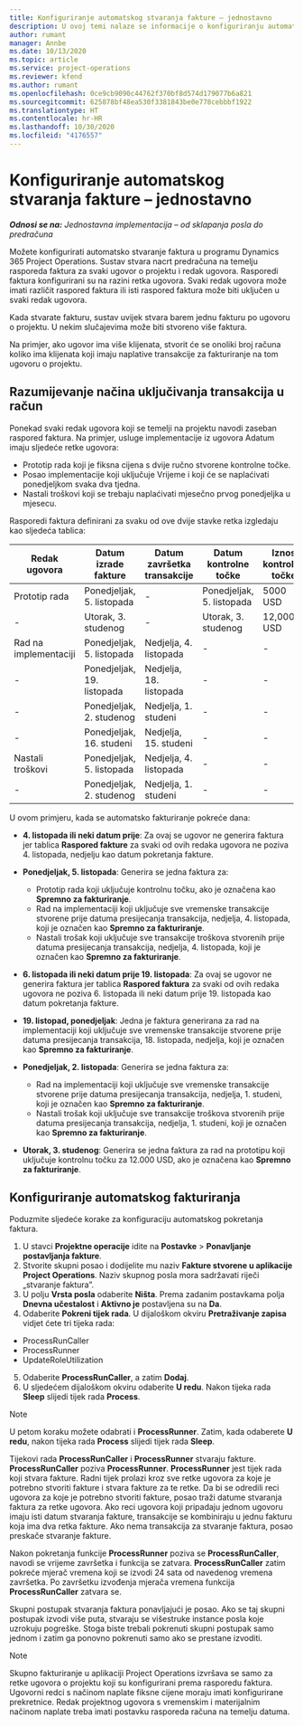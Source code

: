 ```yaml
---
title: Konfiguriranje automatskog stvaranja fakture – jednostavno
description: U ovoj temi nalaze se informacije o konfiguriranju automatskog stvaranja predračuna.
author: rumant
manager: Annbe
ms.date: 10/13/2020
ms.topic: article
ms.service: project-operations
ms.reviewer: kfend
ms.author: rumant
ms.openlocfilehash: 0ce9cb9090c44762f370bf8d574d179077b6a821
ms.sourcegitcommit: 625878bf48ea530f3381843be0e778cebbbf1922
ms.translationtype: HT
ms.contentlocale: hr-HR
ms.lasthandoff: 10/30/2020
ms.locfileid: "4176557"
---
```

# <a name="configure-automatic-invoice-creation---lite"></a>Konfiguriranje automatskog stvaranja fakture – jednostavno
 
_**Odnosi se na:** Jednostavna implementacija – od sklapanja posla do predračuna_

Možete konfigurirati automatsko stvaranje faktura u programu Dynamics 365 Project Operations. Sustav stvara nacrt predračuna na temelju rasporeda faktura za svaki ugovor o projektu i redak ugovora. Rasporedi faktura konfigurirani su na razini retka ugovora. Svaki redak ugovora može imati različit raspored faktura ili isti raspored faktura može biti uključen u svaki redak ugovora.

Kada stvarate fakturu, sustav uvijek stvara barem jednu fakturu po ugovoru o projektu. U nekim slučajevima može biti stvoreno više faktura.

Na primjer, ako ugovor ima više klijenata, stvorit će se onoliki broj računa koliko ima klijenata koji imaju naplative transakcije za fakturiranje na tom ugovoru o projektu.

## <a name="understand-how-transactions-are-included-on-an-invoice"></a>Razumijevanje načina uključivanja transakcija u račun 

Ponekad svaki redak ugovora koji se temelji na projektu navodi zaseban raspored faktura. Na primjer, usluge implementacije iz ugovora Adatum imaju sljedeće retke ugovora:

- Prototip rada koji je fiksna cijena s dvije ručno stvorene kontrolne točke.
- Posao implementacije koji uključuje Vrijeme i koji će se naplaćivati ponedjeljkom svaka dva tjedna.
- Nastali troškovi koji se trebaju naplaćivati mjesečno prvog ponedjeljka u mjesecu.

Rasporedi faktura definirani za svaku od ove dvije stavke retka izgledaju kao sljedeća tablica:

| Redak ugovora | Datum izrade fakture | Datum završetka transakcije | Datum kontrolne točke | Iznos kontrolne točke |
| --- | --- | --- | --- | --- |
| Prototip rada | Ponedjeljak, 5. listopada | - | Ponedjeljak, 5. listopada | 5000 USD |
| - | Utorak, 3. studenog | - | Utorak, 3. studenog | 12,000 USD |
| Rad na implementaciji | Ponedjeljak, 5. listopada | Nedjelja, 4. listopada | - | - |
| - | Ponedjeljak, 19. listopada | Nedjelja, 18. listopada | - | - |
| - | Ponedjeljak, 2. studenog | Nedjelja, 1. studeni | - | - |
| - | Ponedjeljak, 16. studeni | Nedjelja, 15. studeni | - | - |
| Nastali troškovi | Ponedjeljak, 5. listopada | Nedjelja, 4. listopada | - | - |
| - | Ponedjeljak, 2. studenog | Nedjelja, 1. studeni | - | - |

U ovom primjeru, kada se automatsko fakturiranje pokreće dana:

- **4. listopada ili neki datum prije**: Za ovaj se ugovor ne generira faktura jer tablica **Raspored fakture** za svaki od ovih redaka ugovora ne poziva 4. listopada, nedjelju kao datum pokretanja fakture.
- **Ponedjeljak, 5. listopada**: Generira se jedna faktura za:

    - Prototip rada koji uključuje kontrolnu točku, ako je označena kao **Spremno za fakturiranje**.
    - Rad na implementaciji koji uključuje sve vremenske transakcije stvorene prije datuma presijecanja transakcija, nedjelja, 4. listopada, koji je označen kao **Spremno za fakturiranje**.
    - Nastali trošak koji uključuje sve transakcije troškova stvorenih prije datuma presijecanja transakcija, nedjelja, 4. listopada, koji je označen kao **Spremno za fakturiranje**.
  
- **6. listopada ili neki datum prije 19. listopada**: Za ovaj se ugovor ne generira faktura jer tablica **Raspored faktura** za svaki od ovih redaka ugovora ne poziva 6. listopada ili neki datum prije 19. listopada kao datum pokretanja fakture.
- **19. listopad, ponedjeljak**: Jedna je faktura generirana za rad na implementaciji koji uključuje sve vremenske transakcije stvorene prije datuma presijecanja transakcija, 18. listopada, nedjelja, koji je označen kao **Spremno za fakturiranje**.
- **Ponedjeljak, 2. listopada**: Generira se jedna faktura za:

    - Rad na implementaciji koji uključuje sve vremenske transakcije stvorene prije datuma presijecanja transakcija, nedjelja, 1. studeni, koji je označen kao **Spremno za fakturiranje**.
    - Nastali trošak koji uključuje sve transakcije troškova stvorenih prije datuma presijecanja transakcija, nedjelja, 1. studeni, koji je označen kao **Spremno za fakturiranje**.

- **Utorak, 3. studenog**: Generira se jedna faktura za rad na prototipu koji uključuje kontrolnu točku za 12.000 USD, ako je označena kao **Spremno za fakturiranje**.

## <a name="configure-automatic-invoicing"></a>Konfiguriranje automatskog fakturiranja

Poduzmite sljedeće korake za konfiguraciju automatskog pokretanja faktura.

1. U stavci **Projektne operacije** idite na **Postavke** > **Ponavljanje postavljanja fakture**.
2. Stvorite skupni posao i dodijelite mu naziv **Fakture stvorene u aplikacije Project Operations**. Naziv skupnog posla mora sadržavati riječi „stvaranje faktura”.
3. U polju **Vrsta posla** odaberite **Ništa**. Prema zadanim postavkama polja **Dnevna učestalost** i **Aktivno je** postavljena su na **Da**.
4. Odaberite **Pokreni tijek rada**. U dijaloškom okviru **Pretraživanje zapisa** vidjet ćete tri tijeka rada:

- ProcessRunCaller
- ProcessRunner
- UpdateRoleUtilization

5. Odaberite **ProcessRunCaller**, a zatim **Dodaj**.
6. U sljedećem dijaloškom okviru odaberite **U redu**. Nakon tijeka rada **Sleep** slijedi tijek rada **Process**. 

> [!NOTE]
> U petom koraku možete odabrati i **ProcessRunner**. Zatim, kada odaberete **U redu**, nakon tijeka rada **Process** slijedi tijek rada **Sleep**.

Tijekovi rada **ProcessRunCaller** i **ProcessRunner** stvaraju fakture. **ProcessRunCaller** poziva **ProcessRunner**. **ProcessRunner** jest tijek rada koji stvara fakture. Radni tijek prolazi kroz sve retke ugovora za koje je potrebno stvoriti fakture i stvara fakture za te retke. Da bi se odredili reci ugovora za koje je potrebno stvoriti fakture, posao traži datume stvaranja faktura za retke ugovora. Ako reci ugovora koji pripadaju jednom ugovoru imaju isti datum stvaranja fakture, transakcije se kombiniraju u jednu fakturu koja ima dva retka fakture. Ako nema transakcija za stvaranje faktura, posao preskače stvaranje fakture.

Nakon pokretanja funkcije **ProcessRunner** poziva se **ProcessRunCaller**, navodi se vrijeme završetka i funkcija se zatvara. **ProcessRunCaller** zatim pokreće mjerač vremena koji se izvodi 24 sata od navedenog vremena završetka. Po završetku izvođenja mjerača vremena funkcija **ProcessRunCaller** zatvara se.

Skupni postupak stvaranja faktura ponavljajući je posao. Ako se taj skupni postupak izvodi više puta, stvaraju se višestruke instance posla koje uzrokuju pogreške. Stoga biste trebali pokrenuti skupni postupak samo jednom i zatim ga ponovno pokrenuti samo ako se prestane izvoditi.

> [!NOTE]
> Skupno fakturiranje u aplikaciji Project Operations izvršava se samo za retke ugovora o projektu koji su konfigurirani prema rasporedu faktura. Ugovorni redci s načinom naplate fiksne cijene moraju imati konfigurirane prekretnice. Redak projektnog ugovora s vremenskim i materijalnim načinom naplate treba imati postavku rasporeda računa na temelju datuma.
